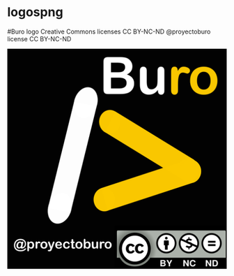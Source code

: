 # logospng
#Buro logo Creative Commons licenses CC BY-NC-ND @proyectoburo license CC BY-NC-ND

![alt text](https://raw.githubusercontent.com/scharss/logospng/main/neologolicense.png)
